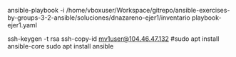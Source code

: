 ansible-playbook -i /home/vboxuser/Workspace/gitrepo/ansible-exercises-by-groups-3-2-ansible/soluciones/dnazareno-ejer1/inventario playbook-ejer1.yaml

ssh-keygen -t rsa
ssh-copy-id mv1user@104.46.47.132
#sudo apt install ansible-core
sudo apt install ansible